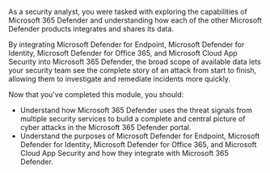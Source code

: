 As a security analyst, you were tasked with exploring the capabilities of Microsoft 365 Defender and understanding how each of the other Microsoft Defender products integrates and shares its data.

By integrating Microsoft Defender for Endpoint, Microsoft Defender for Identity, Microsoft Defender for Office 365, and Microsoft Cloud App Security into Microsoft 365 Defender, the broad scope of available data lets your security team see the complete story of an attack from start to finish, allowing them to investigate and remediate incidents more quickly.

Now that you've completed this module, you should:

- Understand how Microsoft 365 Defender uses the threat signals from multiple security services to build a complete and central picture of cyber attacks in the Microsoft 365 Defender portal.
- Understand the purposes of Microsoft Defender for Endpoint, Microsoft Defender for Identity, Microsoft Defender for Office 365, and Microsoft Cloud App Security and how they integrate with Microsoft 365 Defender.
